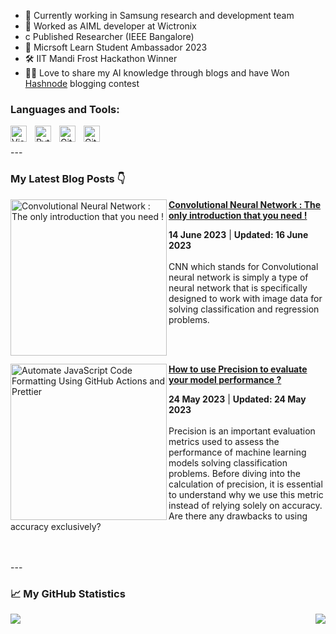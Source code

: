 

- 📃 Currently working in Samsung research and development team
- 🌟 Worked as AIML developer at Wictronix
- c Published Researcher (IEEE Bangalore)
- 📸 Micrsoft Learn Student Ambassador 2023
- 🛠️ IIT Mandi Frost Hackathon Winner
- ✍🏻 Love to share my AI knowledge through blogs and have Won <a href="http://eddiejaoude.io/newsletters">Hashnode</a> blogging contest

### Languages and Tools:
<img align="left" alt="Visual Studio Code" width="26px" src="https://cdn.jsdelivr.net/gh/devicons/devicon/icons/vscode/vscode-original.svg" style="padding-right:10px;" />
<img align="left" alt="Python" width="26px" src="https://cdn.jsdelivr.net/gh/devicons/devicon/icons/python/python-original.svg" style="padding-right:10px;" />
<img align="left" alt="Git" width="26px" src="https://cdn.jsdelivr.net/gh/devicons/devicon/icons/git/git-original.svg" style="padding-right:10px;" />
<img align="left" alt="GitHub" width="26px" src="https://user-images.githubusercontent.com/3369400/139447912-e0f43f33-6d9f-45f8-be46-2df5bbc91289.png" style="padding-right:10px;" />
<br />
<br />
---

### My Latest Blog Posts 👇
<!-- HASHNODE_BLOG:START -->
<p align="left">
<a href="https://medium.com/@Yurvaj/if-you-are-looking-for-some-resource-that-could-help-you-to-understand-the-way-cnn-works-in-a-9260aa845ccb" title="Convolutional Neural Network : The only introduction that you need !"><img src="https://miro.medium.com/v2/resize:fit:786/0*k1sJdYFVP3Vuv-oA" alt="Convolutional Neural Network : The only introduction that you need !" width="250px" align="left" /></a>
<a href="https://blog.pradumnasaraf.dev/6-must-know-docker-commands" title="Convolutional Neural Network : The only introduction that you need !"><strong>Convolutional Neural Network : The only introduction that you need !</strong></a>
<div><strong>14 June 2023</strong> | <strong>Updated: 16 June 2023</strong></div>
<br/> CNN which stands for Convolutional neural network is simply a type of neural network that is specifically designed to work with image data for solving classification and regression problems. </p> <br/> <br/>

<p align="left">
<a href="https://yuvraj01.hashnode.dev/how-to-use-precision-to-evaluate-your-model-performance" title="How to use Precision to evaluate your model performance ?"><img src="https://github.com/yuvraaj2002/yuvraaj2002/assets/123289647/2d77b23b-b684-45cd-80e8-9465693111c2" alt="Automate JavaScript Code Formatting Using GitHub Actions and Prettier" width="250px" align="left" /></a>
<a href="https://yuvraj01.hashnode.dev/how-to-use-precision-to-evaluate-your-model-performance" title="How to use Precision to evaluate your model performance ?"><strong>How to use Precision to evaluate your model performance ?</strong></a>
<div><strong>24 May 2023</strong> | <strong>Updated: 24 May 2023</strong></div>
<br/> Precision is an important evaluation metrics used to assess the performance of machine learning models solving classification problems. Before diving into the calculation of precision, it is essential to understand why we use this metric instead of relying solely on accuracy. Are there any drawbacks to using accuracy exclusively?</p> <br/> <br/>
<!-- HASHNODE_BLOG:END -->
---

### 📈 My GitHub Statistics
<div style="display: flex; justify-content: space-between;">
  <img src="https://streak-stats.demolab.com/?user=yuvraaj2002" />
  <img src="https://github-readme-stats.vercel.app/api?username=yuvraaj2002&show_icons=true&hide_border=false&title_color=ff652f&icon_color=FFE400&bg_color=09131B&text_color=ffffff&border_color=0c1a25" />
</div>

